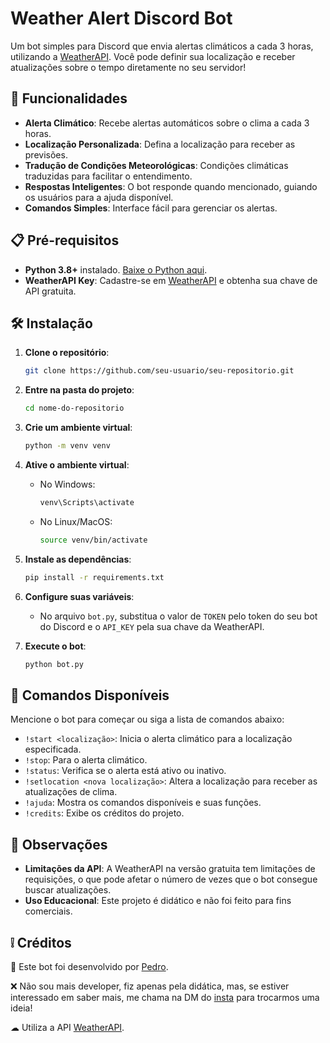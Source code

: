 
# Weather Alert Discord Bot

Um bot simples para Discord que envia alertas climáticos a cada 3 horas, utilizando a [WeatherAPI](https://www.weatherapi.com). Você pode definir sua localização e receber atualizações sobre o tempo diretamente no seu servidor!

## 🚀 Funcionalidades

- **Alerta Climático**: Recebe alertas automáticos sobre o clima a cada 3 horas.
- **Localização Personalizada**: Defina a localização para receber as previsões.
- **Tradução de Condições Meteorológicas**: Condições climáticas traduzidas para facilitar o entendimento.
- **Respostas Inteligentes**: O bot responde quando mencionado, guiando os usuários para a ajuda disponível.
- **Comandos Simples**: Interface fácil para gerenciar os alertas.

## 📋 Pré-requisitos

- **Python 3.8+** instalado. [Baixe o Python aqui](https://www.python.org/downloads/).
- **WeatherAPI Key**: Cadastre-se em [WeatherAPI](https://www.weatherapi.com/signup.aspx) e obtenha sua chave de API gratuita.

## 🛠️ Instalação

1. **Clone o repositório**:

   ```bash
   git clone https://github.com/seu-usuario/seu-repositorio.git
   ```

2. **Entre na pasta do projeto**:

   ```bash
   cd nome-do-repositorio
   ```

3. **Crie um ambiente virtual**:

   ```bash
   python -m venv venv
   ```

4. **Ative o ambiente virtual**:

   - No Windows:
     ```bash
     venv\Scripts\activate
     ```

   - No Linux/MacOS:
     ```bash
     source venv/bin/activate
     ```

5. **Instale as dependências**:

   ```bash
   pip install -r requirements.txt
   ```

6. **Configure suas variáveis**:
   - No arquivo `bot.py`, substitua o valor de `TOKEN` pelo token do seu bot do Discord e o `API_KEY` pela sua chave da WeatherAPI.

7. **Execute o bot**:

   ```bash
   python bot.py
   ```

## 🚦 Comandos Disponíveis

Mencione o bot para começar ou siga a lista de comandos abaixo:

- `!start <localização>`: Inicia o alerta climático para a localização especificada.
- `!stop`: Para o alerta climático.
- `!status`: Verifica se o alerta está ativo ou inativo.
- `!setlocation <nova localização>`: Altera a localização para receber as atualizações de clima.
- `!ajuda`: Mostra os comandos disponíveis e suas funções.
- `!credits`: Exibe os créditos do projeto.

## 📝 Observações

- **Limitações da API**: A WeatherAPI na versão gratuita tem limitações de requisições, o que pode afetar o número de vezes que o bot consegue buscar atualizações.
- **Uso Educacional**: Este projeto é didático e não foi feito para fins comerciais.

## ❕ Créditos

👤 Este bot foi desenvolvido por [Pedro](https://www.instagram.com/p3dr0.012).

❌ Não sou mais developer, fiz apenas pela didática, mas, se estiver interessado em saber mais, me chama na DM do [insta](https://www.instagram.com/p3dr0.012) para trocarmos uma ideia!

☁ Utiliza a API [WeatherAPI](https://www.weatherapi.com).
